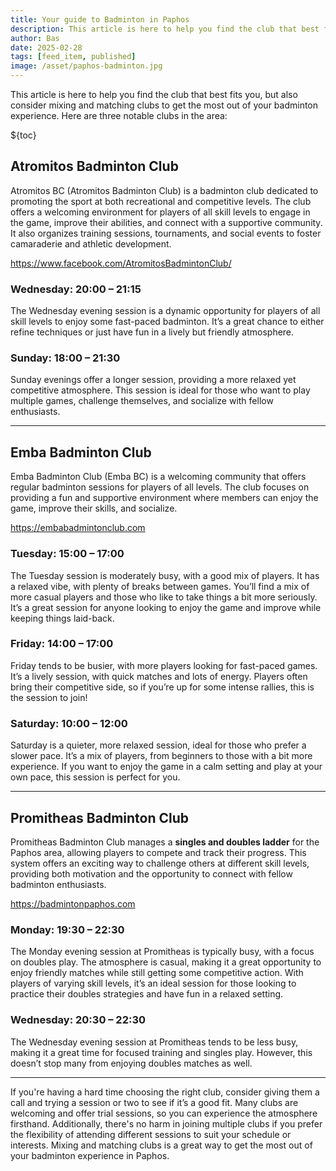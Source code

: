 ```yaml
---
title: Your guide to Badminton in Paphos
description: This article is here to help you find the club that best fits you, but also consider mixing and matching clubs to get the most out of your badminton experience. Here are three notable clubs in the area.
author: Bas
date: 2025-02-28
tags: [feed_item, published]
image: /asset/paphos-badminton.jpg
---
```


This article is here to help you find the club that best fits you, but also consider mixing and matching clubs to get the most out of your badminton experience. Here are three notable clubs in the area:

${toc}

## Atromitos Badminton Club

Atromitos BC (Atromitos Badminton Club) is a badminton club dedicated to promoting the sport at both recreational and competitive levels. The club offers a welcoming environment for players of all skill levels to engage in the game, improve their abilities, and connect with a supportive community. It also organizes training sessions, tournaments, and social events to foster camaraderie and athletic development.

https://www.facebook.com/AtromitosBadmintonClub/


### Wednesday: 20:00 – 21:15
The Wednesday evening session is a dynamic opportunity for players of all skill levels to enjoy some fast-paced badminton. It’s a great chance to either refine techniques or just have fun in a lively but friendly atmosphere.

### Sunday: 18:00 – 21:30
Sunday evenings offer a longer session, providing a more relaxed yet competitive atmosphere. This session is ideal for those who want to play multiple games, challenge themselves, and socialize with fellow enthusiasts.

---

## Emba Badminton Club

Emba Badminton Club (Emba BC) is a welcoming community that offers regular badminton sessions for players of all levels. The club focuses on providing a fun and supportive environment where members can enjoy the game, improve their skills, and socialize.

https://embabadmintonclub.com

### Tuesday: 15:00 – 17:00  
The Tuesday session is moderately busy, with a good mix of players. It has a relaxed vibe, with plenty of breaks between games. You’ll find a mix of more casual players and those who like to take things a bit more seriously. It’s a great session for anyone looking to enjoy the game and improve while keeping things laid-back.

### Friday: 14:00 – 17:00  
Friday tends to be busier, with more players looking for fast-paced games. It’s a lively session, with quick matches and lots of energy. Players often bring their competitive side, so if you’re up for some intense rallies, this is the session to join!

### Saturday: 10:00 – 12:00  
Saturday is a quieter, more relaxed session, ideal for those who prefer a slower pace. It’s a mix of players, from beginners to those with a bit more experience. If you want to enjoy the game in a calm setting and play at your own pace, this session is perfect for you.

---

## Promitheas Badminton Club

Promitheas Badminton Club manages a **singles and doubles ladder** for the Paphos area, allowing players to compete and track their progress. This system offers an exciting way to challenge others at different skill levels, providing both motivation and the opportunity to connect with fellow badminton enthusiasts.

https://badmintonpaphos.com

### Monday: 19:30 – 22:30
The Monday evening session at Promitheas is typically busy, with a focus on doubles play. The atmosphere is casual, making it a great opportunity to enjoy friendly matches while still getting some competitive action. With players of varying skill levels, it’s an ideal session for those looking to practice their doubles strategies and have fun in a relaxed setting.

### Wednesday: 20:30 – 22:30
The Wednesday evening session at Promitheas tends to be less busy, making it a great time for focused training and singles play. However, this doesn’t stop many from enjoying doubles matches as well.

---

If you're having a hard time choosing the right club, consider giving them a call and trying a session or two to see if it’s a good fit. Many clubs are welcoming and offer trial sessions, so you can experience the atmosphere firsthand. Additionally, there's no harm in joining multiple clubs if you prefer the flexibility of attending different sessions to suit your schedule or interests. Mixing and matching clubs is a great way to get the most out of your badminton experience in Paphos.
